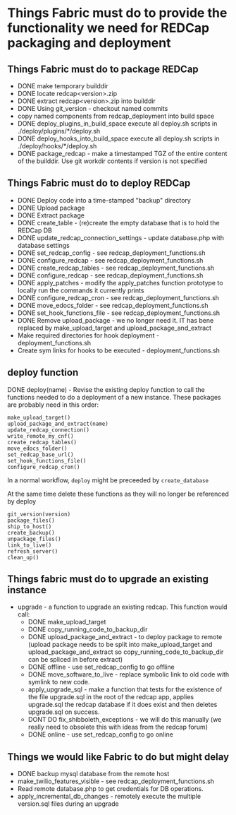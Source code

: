 # Things Fabric must do to provide the functionality we need for REDCap packaging and deployment

## Things Fabric must do to package REDCap

* DONE make temporary builddir
* DONE locate redcap\<version\>.zip
* DONE extract redcap\<version\>.zip into builddir
* DONE Using git_version - checkout named commits
* copy named components from redcap_deployment into build space
* DONE deploy_plugins_in_build_space execute all deploy.sh scripts in ./deploy/plugins/*/deploy.sh
* DONE deploy_hooks_into_build_space execute all deploy.sh scripts in ./deploy/hooks/*/deploy.sh
* DONE package_redcap - make a timestamped TGZ of the entire content of the builddir. Use git workdir contents if version is not specified


## Things Fabric must do to deploy REDCap

* DONE Deploy code into a time-stamped "backup" directory
* DONE Upload package
* DONE Extract package
* DONE create_table - (re)create the empty database that is to hold the REDCap DB
* DONE update_redcap_connection_settings - update database.php with database settings
* DONE set_redcap_config - see redcap\_deployment\_functions.sh
* DONE configure_redcap - see redcap\_deployment\_functions.sh
* DONE create_redcap_tables - see redcap\_deployment\_functions.sh
* DONE configure_redcap - see redcap\_deployment\_functions.sh
* DONE apply_patches - modify the apply_patches function prototype to locally run the commands it currently prints
* DONE configure_redcap_cron - see redcap\_deployment\_functions.sh
* DONE move_edocs_folder - see redcap\_deployment\_functions.sh
* DONE set_hook_functions_file - see redcap\_deployment\_functions.sh
* DONE Remove upload_package - we no longer need it.  IT has bene replaced by make_upload_target and upload_package_and_extract
* Make required directories for hook deployment - deployment_functions.sh
* Create sym links for hooks to be executed - deployment_functions.sh

## deploy function

DONE deploy(name) - Revise the existing deploy function to call the functions needed to do a deployment of a new instance.  These packages are probably need in this order:

    make_upload_target()
    upload_package_and_extract(name)
    update_redcap_connection()
    write_remote_my_cnf()
    create_redcap_tables()
    move_edocs_folder()
    set_redcap_base_url()
    set_hook_functions_file()
    configure_redcap_cron()

In a normal workflow, `deploy` might be preceeded by `create_database`

At the same time delete these functions as they will no longer be referenced by deploy

    git_version(version)
    package_files()
    ship_to_host()
    create_backup()
    unpackage_files()
    link_to_live()
    refresh_server()
    clean_up()


## Things fabric must do to upgrade an existing instance
* upgrade - a function to upgrade an existing redcap. This function would call:
    * DONE make_upload_target
    * DONE copy_running_code_to_backup_dir
    * DONE upload_package_and_extract - to deploy package to remote (upload package needs to be split into make_upload_target and upload_package_and_extract so copy_running_code_to_backup_dir can be spliced in before extract)
    * DONE offline - use set_redcap_config to go offline
    * DONE move_software_to_live - replace symbolic link to old code with symlink to new code.
    * apply_upgrade_sql - make a function that tests for the existence of the file upgrade.sql in the root of the redcap app, applies upgrade.sql the redcap database if it does exist and then deletes upgrade.sql on success.
    * DONT DO fix_shibboleth_exceptions - we will do this manually (we really need to obsolete this with ideas from the redcap forum)
    * DONE online - use set_redcap_config to go online


## Things we would like Fabric to do but might delay

* DONE backup mysql database from the remote host
* make_twilio_features_visible - see redcap\_deployment\_functions.sh
* Read remote database.php to get credentials for DB operations.
* apply_incremental_db_changes - remotely execute the multiple version.sql files during an upgrade


